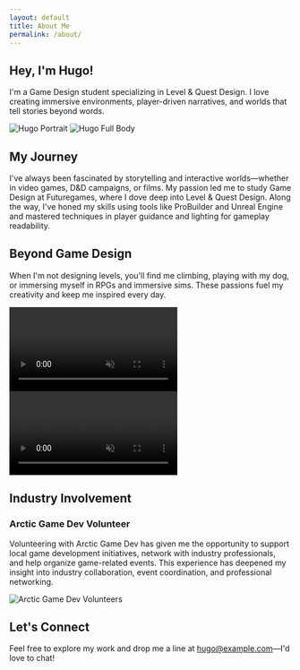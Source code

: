 ```yaml
---
layout: default
title: About Me
permalink: /about/
---
```


<!-- HERO SECTION: Quick Introduction & Image Collage -->
<section class="about-hero">
  <div class="about-hero-text">
    <h1>Hey, I'm Hugo!</h1>
    <p>
      I'm a Game Design student specializing in Level & Quest Design. I love creating immersive environments, player-driven narratives, and worlds that tell stories beyond words.
    </p>
  </div>
  <div class="about-hero-media">
    <!-- Collage of Profile & Full-Body Images (they will now fit better) -->
    <img src="{{ '/assets/images/hugo-portrait.jpg' | relative_url }}" alt="Hugo Portrait" class="about-portrait">
    <img src="{{ '/assets/images/hugo-fullbody.jpg' | relative_url }}" alt="Hugo Full Body" class="about-fullbody">
  </div>
</section>

<!-- MY JOURNEY: Background & Skills with Parallax Effect -->
<section class="about-journey">
  <div class="journey-overlay">
    <h2>My Journey</h2>
    <p>
      I've always been fascinated by storytelling and interactive worlds—whether in video games, D&D campaigns, or films. My passion led me to study Game Design at Futuregames, where I dove deep into Level & Quest Design. Along the way, I've honed my skills using tools like ProBuilder and Unreal Engine and mastered techniques in player guidance and lighting for gameplay readability.
    </p>
  </div>
</section>

<!-- PERSONAL INTERESTS: Show Your Personality with WebM Animations -->
<section class="about-interests">
  <h2>Beyond Game Design</h2>
  <p>
    When I'm not designing levels, you'll find me climbing, playing with my dog, or immersing myself in RPGs and immersive sims. These passions fuel my creativity and keep me inspired every day.
  </p>
  <div class="about-interests-media">
    <video autoplay loop muted playsinline class="about-dog">
      <source src="{{ '/assets/images/dog-playing.webm' | relative_url }}" type="video/webm">
      Your browser does not support the video.
    </video>
    <video autoplay loop muted playsinline class="about-climbing">
      <source src="{{ '/assets/images/climbing.webm' | relative_url }}" type="video/webm">
      Your browser does not support the video.
    </video>
  </div>
</section>

<!-- INDUSTRY INVOLVEMENT: Arctic Game Dev Volunteering -->
<section class="about-industry">
  <div class="about-industry-content">
    <h2>Industry Involvement</h2>
    <h3>Arctic Game Dev Volunteer</h3>
    <p>
      Volunteering with Arctic Game Dev has given me the opportunity to support local game development initiatives, network with industry professionals, and help organize game-related events. This experience has deepened my insight into industry collaboration, event coordination, and professional networking.
    </p>
    <img src="{{ '/assets/images/arctic-volunteers.jpg' | relative_url }}" alt="Arctic Game Dev Volunteers" class="about-volunteers">
  </div>
</section>

<!-- CONTACT & CALL TO ACTION -->
<section class="about-contact">
  <h2>Let's Connect</h2>
  <p>
    Feel free to explore my work and drop me a line at <a href="mailto:hugo@example.com">hugo@example.com</a>—I'd love to chat!
  </p>
</section>
